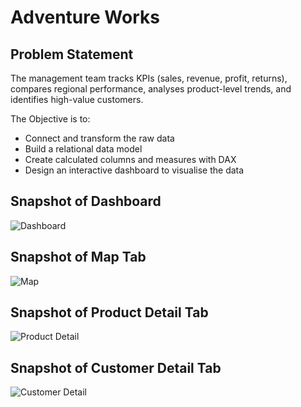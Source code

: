 # Adventure Works


## Problem Statement
The management team tracks KPIs (sales, revenue, profit, returns), compares
regional performance, analyses product-level trends, and identifies high-value customers.

The Objective is to:
- Connect and transform the raw data
- Build a relational data model
- Create calculated columns and measures with DAX
- Design an interactive dashboard to visualise the data


## Snapshot of Dashboard
![Dashboard](https://github.com/user-attachments/assets/64b0384b-259f-4f33-a001-63b056d7b7da)

## Snapshot of Map Tab
![Map](https://github.com/user-attachments/assets/1411c495-ddc7-4790-b641-f511fb43c266)

## Snapshot of Product Detail Tab
![Product Detail](https://github.com/user-attachments/assets/e85120ee-0f97-4f57-a33a-8221bf11490c)

## Snapshot of Customer Detail Tab
![Customer Detail](https://github.com/user-attachments/assets/01073d47-6489-42ac-9773-c08310928d8c)

